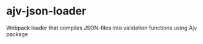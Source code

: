 # ajv-json-loader
Webpack loader that compiles JSON-files into validation functions using Ajv package
